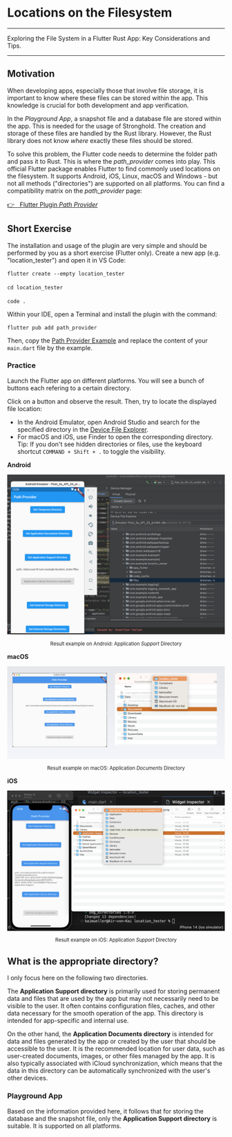 # Locations on the Filesystem

---

Exploring the File System in a Flutter Rust App: Key Considerations and Tips.

---

## Motivation

When developing apps, especially those that involve file storage, it is important to know where these files can be stored within the app. This knowledge is crucial for both development and app verification.

In the _Playground App_, a snapshot file and a database file are stored within the app. This is needed for the usage of Stronghold. The creation and storage of these files are handled by the Rust library. However, the Rust library does not know _where_ exactly these files should be stored.

To solve this problem, the Flutter code needs to determine the folder path and pass it to Rust. This is where the _path_provider_ comes into play. This official Flutter package enables Flutter to find commonly used locations on the filesystem. It supports Android, iOS, Linux, macOS and Windows - but not all methods ("directories") are supported on all platforms. You can find a compatibility matrix on the _path_provider_ page:

<a href="https://pub.dev/packages/path_provider" target="_blank">👉 &nbsp; Flutter Plugin _Path Provider_</a>

## Short Exercise

The installation and usage of the plugin are very simple and should be performed by you as a short exercise (Flutter only). Create a new app (e.g. "location_tester") and open it in VS Code:

```
flutter create --empty location_tester

cd location_tester

code .
```

Within your IDE, open a Terminal and install the plugin with the command:

```
flutter pub add path_provider
```

Then, copy the [Path Provider Example](https://pub.dev/packages/path_provider/example) and replace the content of your `main.dart` file by the example.

### Practice

Launch the Flutter app on different platforms. You will see a bunch of buttons each refering to a certain directory.

Click on a button and observe the result. Then, try to locate the displayed file location:

- In the Android Emulator, open Android Studio and search for the specified directory in the [Device File Explorer](../fundamentals/android-studio/essentials.html?highlight=filesystem#device-file-explorer).
- For macOS and iOS, use Finder to open the corresponding directory. Tip: If you don't see hidden directories or files, use the keyboard shortcut `COMMAND + Shift + .` to toggle the visibility.

**Android**

<figure style="margin:0;"><img src="../assets/filesystem/filesystem-android.png" alt="Result example on Android"><figcaption style="font-size: 0.8em;text-align:center;"><p>Result example on Android: Application <i>Support</i> Directory</p></figcaption></figure>

**macOS**

<figure style="margin:0;"><img src="../assets/filesystem/filesystem-macos.png" alt="Result example on macOS"><figcaption style="font-size: 0.8em;text-align:center;"><p>Result example on macOS: Application <i>Documents</i>  Directory</p></figcaption></figure>

**iOS**

<figure style="margin:0;"><img src="../assets/filesystem/filesystem-ios.png" alt="Result example on iOS"><figcaption style="font-size: 0.8em;text-align:center;"><p>Result example on iOS: Application <i>Support</i>  Directory</p></figcaption></figure>

## What is the appropriate directory?

I only focus here on the following two directories.

The **Application Support directory** is primarily used for storing permanent data and files that are used by the app but may not necessarily need to be visible to the user. It often contains configuration files, caches, and other data necessary for the smooth operation of the app. This directory is intended for app-specific and internal use.

On the other hand, the **Application Documents directory** is intended for data and files generated by the app or created by the user that should be accessible to the user. It is the recommended location for user data, such as user-created documents, images, or other files managed by the app. It is also typically associated with iCloud synchronization, which means that the data in this directory can be automatically synchronized with the user's other devices.

### Playground App

Based on the information provided here, it follows that for storing the database and the snapshot file, only the **Application Support directory** is suitable. It is supported on all platforms.
